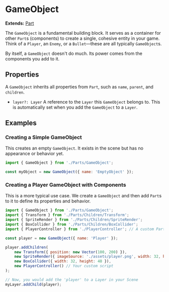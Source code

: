 # GameObject

**Extends:** [Part](./Part.md)

The `GameObject` is a fundamental building block. It serves as a container for other `Part`s (components) to create a single, cohesive entity in your game. Think of a `Player`, an `Enemy`, or a `Bullet`—these are all typically `GameObject`s.

By itself, a `GameObject` doesn't do much. Its power comes from the components you add to it.

## Properties

A `GameObject` inherits all properties from `Part`, such as `name`, `parent`, and `children`.

-   `layer?: Layer`
    A reference to the `Layer` this `GameObject` belongs to. This is automatically set when you add the `GameObject` to a `Layer`.

## Examples

### Creating a Simple GameObject

This creates an empty `GameObject`. It exists in the scene but has no appearance or behavior yet.

```javascript
import { GameObject } from './Parts/GameObject';

const myObject = new GameObject({ name: 'EmptyObject' });
```

### Creating a Player GameObject with Components

This is a more typical use case. We create a `GameObject` and then add `Part`s to it to define its properties and behavior.

```javascript
import { GameObject } from './Parts/GameObject';
import { Transform } from './Parts/Children/Transform';
import { SpriteRender } from './Parts/Children/SpriteRender';
import { BoxCollider } from './Parts/Children/BoxCollider';
import { PlayerController } from './PlayerController'; // A custom Part

const player = new GameObject({ name: 'Player' });

player.addChildren(
    new Transform({ position: new Vector(100, 200) }),
    new SpriteRender({ imageSource: './assets/player.png', width: 32, height: 48 }),
    new BoxCollider({ width: 32, height: 48 }),
    new PlayerController() // Your custom script
);

// Now, you would add the 'player' to a Layer in your Scene
myLayer.addChild(player);
```
